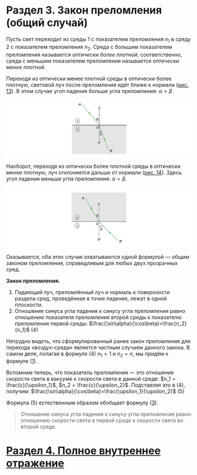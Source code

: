 # Раздел 3. Закон преломления (общий случай)
Пусть свет переходит из среды 1 с показателем преломления $n_1$ в среду 2 с показателем преломления $n_2$. Среда с большим показателем преломления называется _оптически более плотной_; соответственно, среда с меньшим показателем преломления называется _оптически менее плотной_.

Переходя из оптически менее плотной среды в оптически более плотную, световой луч после преломления идёт ближе к нормали ([рис. 13](/image/Рисунок13.jpg)). В этом случае угол падения больше угла преломления: $\alpha > \beta$.

![n1 < n2 ⇒ α > β](/image/Рисунок13.jpg)

Наоборот, переходя из оптически более плотной среды в оптически менее плотную, луч отклоняется дальше от нормали ([рис. 14](/image/Рисунок14.jpg)). Здесь угол падения меньше угла преломления: $\alpha < \beta$.

![n1 > n2 ⇒ α < β](/image/Рисунок14.jpg)

Оказывается, оба этих случая охватываются одной формулой — общим законом преломления, справедливым для любых двух прозрачных сред.

**Закон преломления.**
1. Падающий луч, преломлённый луч и нормаль к поверхности раздела сред, проведённая в точке падения, лежат в одной плоскости.
2. Отношение синуса угла падения к синусу угла преломления равно отношению показателя преломления второй среды к показателю преломления первой среды: $\frac{\sin\alpha}{\cos\beta}=\frac{n_2}{n_1}$ (4)

Нетрудно видеть, что сформулированный ранее закон преломления для перехода «воздух–среда» является частным случаем данного закона. В самом деле, полагая в формуле (4) $n_1 = 1$ и $n_2 = n$, мы придём к формуле ([1](/Преломление%20света/Закон%20преломления%20(частный%20случай).md)).

Вспомним теперь, что показатель преломления — это отношение скорости света в вакууме к скорости света в данной среде: $n_1 = \frac{c}{\upsilon_1}$, $n_2 = \frac{c}{\upsilon_2}$. Подставляя это в (4), получим: $\frac{\sin\alpha}{\cos\beta}=\frac{\upsilon_1}{\upsilon_2}$ (5)

Формула (5) естественным образом обобщает формулу ([3](/Преломление%20света/Закон%20преломления%20(частный%20случай).md)).
> Отношение синуса угла падения к синусу угла преломления равно отношению скорости света в первой среде к скорости света во второй среде.
# [Раздел 4. Полное внутреннее отражение](/Преломление%20света/Полное%20внутреннее%20отражение.md)
